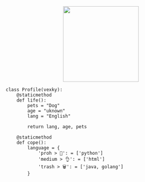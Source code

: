 <div align="center">
  <img height="200" src="https://gifdb.com/images/high/anime-celty-sturluson-79m4jzscabdxc4ix.gif"  />
</div>

```
class Profile(vexky):
    @staticmethod
    def life():
        pets = "Dog"
        age = "uknown"
        lang = "English"

        return lang, age, pets

    @staticmethod
    def cope():
        language = {
            'proh > 🥇': = ['python']
            'medium > 👌': = ['html']
            'trash > 🗑️': = ['java, golang'] 
        }
        
```
